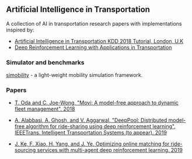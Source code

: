 ## Artificial Intelligence in Transportation

A collection of AI in transportation research papers with implementations inspired by:
* [Artificial Intelligence in Transportation KDD 2018 Tutorial, London, U.K](https://outreach.didichuxing.com/tutorial/kdd2018/)
* [Deep Reinforcement Learning with Applications in Transportation](https://outreach.didichuxing.com/tutorial/AAAI2019/)

### Simulator and benchmarks

[simobility](https://github.com/sash-ko/simobility) - a light-weight mobility simulation framework.


### Papers

* [T. Oda and C. Joe-Wong, "Movi: A model-free approach to dynamic fleet management". 2018](https://arxiv.org/pdf/1804.04758.pdf)

* [A. Alabbasi, A. Ghosh, and V. Aggarwal, "DeepPool: Distributed model-free algorithm for ride-sharing using deep reinforcement learning", IEEETrans. Intelligent Transportation Systems (to appear). 2019](https://arxiv.org/pdf/1903.03882)

* [J. Ke, F. Xiao, H. Yang, and J. Ye. Optimizing online matching for ride-sourcing services with multi-agent deep reinforcement learning. 2019](https://arxiv.org/abs/1902.06228)
